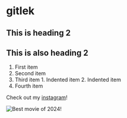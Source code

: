 # gitlek

## This is heading 2

<h2>This is also heading 2</h2>

1. First item
2. Second item
3. Third item
        1. Indented item
        2. Indented item
4. Fourth item

Check out my [instagram](https://www.instagram.com/bnelltoft/)!

![Best movie of 2024!](https://m.media-amazon.com/images/M/MV5BN2QyZGU4ZDctOWMzMy00NTc5LThlOGQtODhmNDI1NmY5YzAwXkEyXkFqcGdeQXVyMDM2NDM2MQ@@._V1_.jpg "Dune: Part Two")
